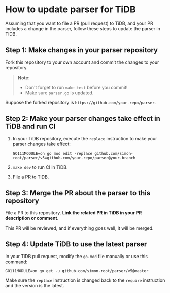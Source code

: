 # How to update parser for TiDB

Assuming that you want to file a PR (pull request) to TiDB, and your PR includes a change in the parser, follow these steps to update the parser in TiDB.

## Step 1: Make changes in your parser repository

Fork this repository to your own account and commit the changes to your repository.

> **Note:**
>
> - Don't forget to run `make test` before you commit!
> - Make sure `parser.go` is updated.

Suppose the forked repository is `https://github.com/your-repo/parser`.

## Step 2: Make your parser changes take effect in TiDB and run CI

1. In your TiDB repository, execute the `replace` instruction to make your parser changes take effect:

    ```
    GO111MODULE=on go mod edit -replace github.com/simon-root/parser/v5=github.com/your-repo/parser@your-branch
    ```

2. `make dev` to run CI in TiDB.

3. File a PR to TiDB.

## Step 3: Merge the PR about the parser to this repository

File a PR to this repository. **Link the related PR in TiDB in your PR description or comment.**

This PR will be reviewed, and if everything goes well, it will be merged.

## Step 4: Update TiDB to use the latest parser

In your TiDB pull request, modify the `go.mod` file manually or use this command:

```
GO111MODULE=on go get -u github.com/simon-root/parser/v5@master
```

Make sure the `replace` instruction is changed back to the `require` instruction and the version is the latest.

